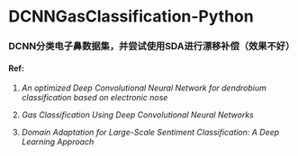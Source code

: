 # DCNNGasClassification-Python

### DCNN分类电子鼻数据集，并尝试使用SDA进行漂移补偿（效果不好）
#### Ref:  
1. _An optimized Deep Convolutional Neural Network for dendrobium classification based on electronic nose_ 

2. _Gas Classification Using Deep Convolutional Neural Networks_ 

3. _Domain Adaptation for Large-Scale Sentiment Classification: A Deep Learning Approach_

